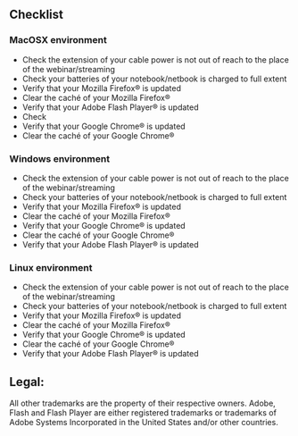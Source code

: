 ## Checklist


### MacOSX environment
* Check the extension of your cable power is not out of reach to the place of the webinar/streaming
* Check your batteries of your notebook/netbook is charged to full extent
* Verify that your Mozilla Firefox® is updated
* Clear the caché of your Mozilla Firefox®
* Verify that your Adobe Flash Player® is updated
* Check 
* Verify that your Google Chrome® is updated
* Clear the caché of your Google Chrome®

### Windows environment
* Check the extension of your cable power is not out of reach to the place of the webinar/streaming
* Check your batteries of your notebook/netbook is charged to full extent
* Verify that your Mozilla Firefox® is updated
* Clear the caché of your Mozilla Firefox®
* Verify that your Google Chrome® is updated
* Clear the caché of your Google Chrome®
* Verify that your Adobe Flash Player® is updated


### Linux environment
* Check the extension of your cable power is not out of reach to the place of the webinar/streaming
* Check your batteries of your notebook/netbook is charged to full extent
* Verify that your Mozilla Firefox® is updated
* Clear the caché of your Mozilla Firefox®
* Verify that your Google Chrome® is updated
* Clear the caché of your Google Chrome®
* Verify that your Adobe Flash Player® is updated


## Legal:

All other trademarks are the property of their respective owners.
Adobe, Flash and Flash Player are either registered trademarks or trademarks of Adobe Systems Incorporated in the United States and/or other countries.